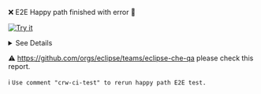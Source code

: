 :x: E2E Happy path finished with error :fire_engine:

[![Try it](https://chepullreq4.github.io/pr-check-files/live-review.svg)](https://che.openshift.io/f/?url=https://raw.githubusercontent.com/chepullreq4/pr-check-files/master/che-theia/pr-${ghprbPullId}/simple/che-theia-simple-devfile.yaml) 

<details>
<summary>See Details</summary>
<p>

- [Jenkins job](https://codeready-workspaces-jenkins.rhev-ci-vms.eng.rdu2.redhat.com/view/che-pr-tests/view/K8S/job/$JOB_NAME/$BUILD_ID/)

- [test report](${BUILD_URL}artifact/che/e2e/report/)

- [logs and configs](${BUILD_URL}artifact/logs-and-configs/)

- [Happy path tests DevFile](https://raw.githubusercontent.com/chepullreq4/pr-check-files/master/che-theia/pr-${ghprbPullId}/happy-path-workspace.yaml)

- images:

| name | link|
|---|---|
| che-theia | docker.io/maxura/che-theia:${ghprbPullId}|
| che-remote-plugin-node | docker.io/maxura/che-remote-plugin-node:${ghprbPullId}|
| che-remote-plugin-runner-java8 | docker.io/maxura/che-remote-plugin-runner-java8:${ghprbPullId}|
| che-remote-plugin-kubernetes-tooling-1.0.0 | docker.io/maxura/che-remote-plugin-kubernetes-tooling-1.0.0:${ghprbPullId}|

Tested with Eclipse Che Single User on K8S (minikube v1.1.1)

</p>
</details>

 :warning: https://github.com/orgs/eclipse/teams/eclipse-che-qa please check this report.
 
:information_source: `Use comment "crw-ci-test" to rerun happy path E2E test.`
